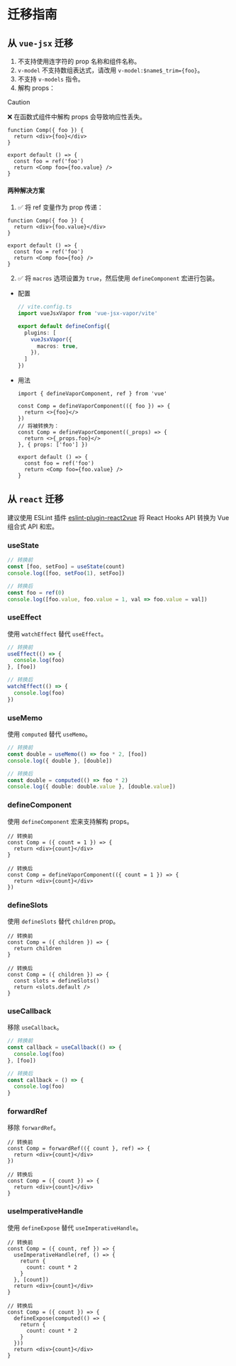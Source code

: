 # 迁移指南

## 从 `vue-jsx` 迁移

1. 不支持使用连字符的 prop 名称和组件名称。
2. `v-model` 不支持数组表达式，请改用 `v-model:$name$_trim={foo}`。
3. 不支持 `v-models` 指令。
4. 解构 props：

> [!CAUTION]
> ❌ 在函数式组件中解构 props 会导致响应性丢失。

```tsx
function Comp({ foo }) {
  return <div>{foo}</div>
}

export default () => {
  const foo = ref('foo')
  return <Comp foo={foo.value} />
}
```

#### 两种解决方案

1. ✅ 将 ref 变量作为 prop 传递：

```tsx
function Comp({ foo }) {
  return <div>{foo.value}</div>
}

export default () => {
  const foo = ref('foo')
  return <Comp foo={foo} />
}
```

2. ✅ 将 `macros` 选项设置为 `true`，然后使用 `defineComponent` 宏进行包装。

  - 配置

    ```ts {7}
    // vite.config.ts
    import vueJsxVapor from 'vue-jsx-vapor/vite'

    export default defineConfig({
      plugins: [
        vueJsxVapor({
          macros: true,
        }),
      ]
    })

    ```

  - 用法

    ```tsx
    import { defineVaporComponent, ref } from 'vue'

    const Comp = defineVaporComponent(({ foo }) => {
      return <>{foo}</>
    })
    // 将被转换为：
    const Comp = defineVaporComponent((_props) => {
      return <>{_props.foo}</>
    }, { props: ['foo'] })

    export default () => {
      const foo = ref('foo')
      return <Comp foo={foo.value} />
    }
    ```

## 从 `react` 迁移

建议使用 ESLint 插件 [eslint-plugin-react2vue](https://github.com/zhiyuanzmj/eslint-plugin-react2vue) 将 React Hooks API 转换为 Vue 组合式 API 和宏。

### useState

```ts
// 转换前
const [foo, setFoo] = useState(count)
console.log([foo, setFoo(1), setFoo])

// 转换后
const foo = ref(0)
console.log([foo.value, foo.value = 1, val => foo.value = val])
```

### useEffect

使用 `watchEffect` 替代 `useEffect`。

```ts
// 转换前
useEffect(() => {
  console.log(foo)
}, [foo])

// 转换后
watchEffect(() => {
  console.log(foo)
})
```

### useMemo

使用 `computed` 替代 `useMemo`。

```ts
// 转换前
const double = useMemo(() => foo * 2, [foo])
console.log({ double }, [double])

// 转换后
const double = computed(() => foo * 2)
console.log({ double: double.value }, [double.value])
```

### defineComponent

使用 `defineComponent` 宏来支持解构 props。

```tsx
// 转换前
const Comp = ({ count = 1 }) => {
  return <div>{count}</div>
}

// 转换后
const Comp = defineVaporComponent(({ count = 1 }) => {
  return <div>{count}</div>
})
```

### defineSlots

使用 `defineSlots` 替代 `children` prop。

```tsx
// 转换前
const Comp = ({ children }) => {
  return children
}

// 转换后
const Comp = ({ children }) => {
  const slots = defineSlots()
  return <slots.default />
}
```

### useCallback

移除 `useCallback`。

```ts
// 转换前
const callback = useCallback(() => {
  console.log(foo)
}, [foo])

// 转换后
const callback = () => {
  console.log(foo)
}
```

### forwardRef

移除 `forwardRef`。

```tsx
// 转换前
const Comp = forwardRef(({ count }, ref) => {
  return <div>{count}</div>
})

// 转换后
const Comp = ({ count }) => {
  return <div>{count}</div>
}
```

### useImperativeHandle

使用 `defineExpose` 替代 `useImperativeHandle`。

```tsx
// 转换前
const Comp = ({ count, ref }) => {
  useImperativeHandle(ref, () => {
    return {
      count: count * 2
    }
  }, [count])
  return <div>{count}</div>
}

// 转换后
const Comp = ({ count }) => {
  defineExpose(computed(() => {
    return {
      count: count * 2
    }
  }))
  return <div>{count}</div>
}
```
